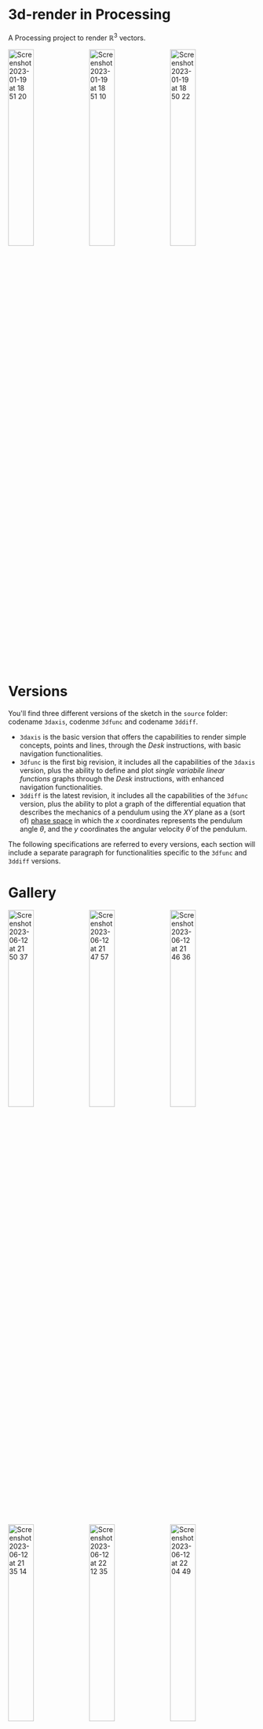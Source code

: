 # 3d-render in Processing

A Processing project to render $\mathbb{R}^3$ vectors.

<img width="32%" alt="Screenshot 2023-01-19 at 18 51 20" src="https://github.com/Haruno19/3d-render/assets/61376940/d342e450-520a-4e5b-b013-e5e49bb42e4c"> <img width="32%" alt="Screenshot 2023-01-19 at 18 51 10" src="https://github.com/Haruno19/3d-render/assets/61376940/89a0a979-9270-41e5-8573-04d02b407235"> <img width="32%" alt="Screenshot 2023-01-19 at 18 50 22" src="https://github.com/Haruno19/3d-render/assets/61376940/4ee437a5-61dc-4616-8019-e4c8c14c7bea"> 

# Versions

You'll find three different versions of the sketch in the `source` folder: codename `3daxis`, codenme `3dfunc` and codename `3ddiff`.  
- `3daxis` is the basic version that offers the capabilities to render simple concepts, points and lines, through the _Desk_ instructions, with basic navigation functionalities. 
- `3dfunc` is the first big revision, it includes all the capabilities of the `3daxis` version, plus the ability to define and plot _single variabile linear functions_ graphs through the _Desk_ instructions, with enhanced navigation functionalities.
- `3ddiff` is the latest revision, it includes all the capabilities of the `3dfunc` version, plus the ability to plot a graph of the differential equation that describes the mechanics of a pendulum using the $XY$ plane as a (sort of) [phase space](https://en.wikipedia.org/wiki/Phase_space) in which the $x$ coordinates represents the pendulum angle $\theta$, and the $y$ coordinates the angular velocity $\dot\theta$ of the pendulum.

The following specifications are referred to every versions, each section will include a separate paragraph for functionalities specific to the `3dfunc` and `3ddiff` versions.

# Gallery
<img width="32%" alt="Screenshot 2023-06-12 at 21 50 37" src="https://github.com/Haruno19/3d-render/assets/61376940/20a7c452-5bd0-4637-867e-c2c27ae2adfe"> <img width="32%" alt="Screenshot 2023-06-12 at 21 47 57" src="https://github.com/Haruno19/3d-render/assets/61376940/283d7872-7c0e-41b8-984e-d92827fc8ecf"> <img width="32%" alt="Screenshot 2023-06-12 at 21 46 36" src="https://github.com/Haruno19/3d-render/assets/61376940/f33c5922-55a3-47a4-82ca-959a16f70f09">
<img width="32%" alt="Screenshot 2023-06-12 at 21 35 14" src="https://github.com/Haruno19/3d-render/assets/61376940/a1851f47-6d76-4ce5-9f48-bd36533a860a"> <img width="32%" alt="Screenshot 2023-06-12 at 22 12 35" src="https://github.com/Haruno19/3d-render/assets/61376940/c42c7706-d88a-4957-8516-f3d982882230"> <img width="32%" alt="Screenshot 2023-06-12 at 22 04 49" src="https://github.com/Haruno19/3d-render/assets/61376940/ac4cb9d1-e49c-4fdc-bc39-a60aa1c74691">
<img width="32%" alt="Screenshot 2023-06-20 at 22 35 05" src="https://github.com/Haruno19/3d-render/assets/61376940/de524fde-b88a-47e0-9726-f347c3c1b7cc"> <img width="32%" alt="Screenshot 2023-06-20 at 22 52 16" src="https://github.com/Haruno19/3d-render/assets/61376940/41e3aa22-0d53-4692-b0a0-9a85c06421db"> <img width="32%" alt="Screenshot 2023-06-20 at 22 31 21" src="https://github.com/Haruno19/3d-render/assets/61376940/7a9e648f-68e8-4b2f-9f3b-bd2d35726571"> 

# Usage  

By default, this sketch renders the three axis $x$, $y$ and $z$ rotated around the $y$ axis by $135°$, and around the $x$ axis by $35°$.  
You can interact with the space using the following hotkeys:
  - `r` : start and stop generating random points within the a certain scope.
  - `a` : hide and show the axis.
  - `o` : hide and show the origin.
  - `d` : switch between themes.
  - `l` : render the points as vectors (show a line connecting them with the origin).
  - `c` : delete all points except the axis and the other fundamental vectors.
  - `i` : reset to default values.
  - `u` : parse _Desk_ instructions.
  - `ARROW UP` : rotate everything around the $x$ axis by $3,6°$.
  - `ARROW DOWN` : rotate everything around the $x$ axis by $-3,6°$.
  - `ARROW LEFT` : rotate everything around the $y$ axis by $3,6°$.
  - `ARROW RIGHT` : rotate everything around the $y$ axis by $-3,6°$.
  - `CONTROL` : rotate everything around the $z$ axis by $3,6°$.
  - `SHIFT` : rotate everything around the $z$ axis by $-3,6°$.

#### [ _3dfunc rev. specific_ ]
  - `v` : hide and show labels globally
  - `f` : enable _function mode_, resets the space to default values, then sets the rotation at $0°$ around every axis, thus facing the $XY$ plane parallelly, with maximum zoom value
  - `1 ... 9` : sets the zoom to a value from `1` (farthest away from the origin) to `9` (closest to the origin). Zoom values can be set at any time without resetting the space, every entity already on display will be scaled accordingly to the new zoom value  

## Runtime User Inputs - _Desk_

You can interact with the 3D space at runtime by adding objects to it.
To do so, you'll have to write a _Desk_ file at path `cdw\desk.txt`, and use the designated hotkey to load contents from it.  
_Desk_ can be thought of as a decriptive languange made up of instructions and parameters that can be parsed by the rendering system. Parameters are order-sensitive. A _Desk_ file must contain every instruction separated by a new line (empty lines are skipped). Bad syntaxt will result in an error message followed by the number of line where the parsing error occourred. 

## Instruction set
- `point X Y Z [Att Lab]`  
The `point` instruction adds a point to the 3D space.  
This instruction takes up to 5 arguments:  
  - `X`, `Y` and `Z` are floats, they represent the absolute coordinates of the point you want to add.  
  - `Att` is an [optional] intager, it representes the index of the point you want to attach to this new point. Index 0 means no attachment, index 1 is the first point in the file. You cannot attach a point to fundamental vectors. 
  - `Lab` is an [optional] string, it representes the label of the point.
- `line A B C VX VY VZ [Lab]`  
The `line` instruction adds a line to the 3D space.  
A line in ℝ³ is a set of points determinted by a point $(a, b, c)$ and a directional vector $v = (x, y, z)$ as such ${(x, y, z) = (a, b, c) + tv}$.  
This instruction takes up to 7 arguments:  
  - `A`, `B` and `C` are floats, they represents the coordinates of the point $P$
  - `VX`, `VY` and `VZ` are floats, they represents the compontents of the directional vector $v$
  - `Lab` is an [optional] string, it representes the label of the point.

#### [ _3dfunc rev. specific_ ]
- `func an ... a0 [z=Z]`  
  The `func` instructions plots the graph of the single variable linear function defined in the following form: $y=a_nx^n + ... + a_0x^0 $.
  This instructions has a variable number of parameters:
  - `an ... a0` are floats, they represent the coefficient of the $x$. You need to specify at least one coefficient.
  - `Z` is an [optional] float, it represents the costant $z$ value to plot the function to. If no `Z` value is specified, all the points will have their $z$ coordinate set to $0$.  
  
  Each plotted function will show a label of its equation.  
  Note that every function is plotted by calculating its $y=a_nx^n + ... + a_0x^0$ $\forall x \in [-200, +200)$ with $x=k \frac{3}{4}$ with $k \in \mathbb{N}$ (basically between $-200$ and $200$ every $0.75$). To change this behaviour, you can set your own values for the `limit` and `step` variables in the `void y_function(float _z, float[] lambda)` method.

#### [ _3ddiff rev. specific_ ]
- `diff [th1 th2 th_dot t delta_t g mu z scale]`  
  The `diff` instruction plots the graph of the differential equation that describes the pendulum mechanics $\ddot\theta(t) = -\mu\dot\theta(t)-\frac{g}{L}sin(\theta(t))$ on the $XY$ plane as a (sort of) phase space. You can use the parameters to tweak the graph. If no additional parameter is specified, the default values are set as follows: $\theta_0=\frac{\pi}{3}, \dot\theta_0=0, t=20, \Delta t=0.01, g=9.8, L=2, z=0, scale=20$. Please note that you can either specify no parameter at all or _all_ of them.
  - `th1` and `th2` are a floats, they represents respectively the $k$ and $j$ coefficents in the initial $\theta$ value $\frac{k\pi}{j}$. This value represents the angle of the pendulum in radiants, and it's the $x$ component of the vector.
  - `th_dot` is a float, it represents the initial $\dot\theta$ value. This value represents the angular velocity of the pendulum, and it's the $y$ component of the vector.
  - `t` is a float, it represents the total time of observation; the bigger `t`, the more points the graph will have with a given `delta_t` value.
  - `delta_t` is a float, it represents the step of time at which each observation (or calculation) is executed; the lower the `delta_t`, the more points the graph will have with a given `t` value. The `delta_t` value has a huge impact on the graph's precision, it's recommended to use values $<0.10$. 
  - `g` is a float, it represents the gravity force in $m/s^2$.
  - `mu` is a float, it represents the air resistance in $N$.
  - `z` is a float, it represents the fixed $z$ value each vector in the differential equation will have.
  - `scale` is a float, it represents the value to scale the $x$ and $y$ coordinates of all the vectors in the differential equation by.

  Each plotted differential equation will result in `t` \ `delta_t` points. While a huge quantity of points won't necessarily be a problem per se, please note that large quantities of points can result in slow downs while using the navigation functionalities such as real-time rescaling and rotation, as well as and increase of the process' memory usage. 
  
Please have a look at the [Desk Example section](https://github.com/Haruno19/3d-render#desk-example).

# Modularity
My intent with this project is to create a generalized and modular system to project ℝ³ vectors into a 2D plane, and play around with them.  
### Vectors in ℝ³
Any ℝ³ vector is represented by an object of the `point` class; the `point` class contains a `PVector v` that stores the point's coordinates, and a bunch of methods, its rotation functions and its drawing functions.

## Main structure
For the purpose of keeping it all simple, there's only one ArrayList structure `points` that stores every ℝ³ vector.  
This means of course, that `points` stores also fundamental points, such as:
- `[index 0]` the Origin vector 
- `[index 1]` the Offset vecotr, that is the vector containing the $x$ and $y$ offset to logically "move" the origin of reference to the center of the window, instead of the default top-left conrner
- `[index 2]` the $x$ Axis
- `[index 3]` the $y$ Axis
- `[index 4]` the $z$ Axis
I believe this design choice significantly reduces complexity by removing the need for other global variables.

# Goal
My goal with this project is to keep adding new features, like rendering function graphs or shapes, and creating a full fledged ℝ³ environemnt.  
Every major functionality upgrade will come in as a separate revision of the sketch.

# Desk Example

<table>
  <tr>
    <td>
      Basic instruction set
    </td>
  </tr>
  <tr>
    <td>
      <code>point 75 75 0 3 p0</code><br>
      <code>point 0 75 -90 1 p1</code><br>
      <code>point 175 175 30 2 p2</code><br>
      <code>line 50 50 50 2 3 2 r1</code>
    </td>
    <td>
      <img width="400" align="left" alt="Screenshot 2023-01-27 at 17 21 46" src="https://user-images.githubusercontent.com/61376940/215144163-2b13a30f-9cf3-4931-bade-6756ac2af021.png"> 
    </td>
  </tr>
  <tr>
    <td>
      <code>3dfunc</code>-only instruction set
    </td>
    <td>
       <i>Function mode view</i>
    </td>
  </tr>
  <tr>
    <td>
      <code>func 0.1 1 1 z=10</code><br>
      <code>func -0.1 1 8 z=-10</code><br>
      <code>func 0.4 3</code><br>
    </td>
    <td>
      <img width="400" align="left" alt="Screenshot 2023-01-27 at 17 21 46" src="https://github.com/Haruno19/3d-render/assets/61376940/e22ad7da-0603-4fe4-b248-4fa669a341dd"> 
    </td>
  </tr>
  <tr>
    <td>
      <code>3ddiff</code>-only instruction set
    </td>
    <td>
       <i>Function mode view (2x scale)</i>
    </td>
  </tr>
  <tr>
    <td>
      <code>diff</code><br>
      <code>diff -3.2 3 0 20 0.05 9.8 0.1 0 20</code><br>
      <code>diff -1 3 4.5 20 0.05 9.8 0.1 50 20</code><br>
    </td>
    <td>
      <img width="400" align="left" src="https://github.com/Haruno19/3d-render/assets/61376940/4ba376f9-c406-437b-a4cd-9621a6e532c8"> 
    </td>
  </tr>
</table>

# Themes
<table><tr>
<td>
  <h3 align="center">Chalkboard</h3><img alt="Screenshot 2023-01-27 at 21 53 48" src="https://user-images.githubusercontent.com/61376940/215195370-5d74c921-975d-41f4-bdba-f9ad149f4c17.png">
</td>
<td>
  <h3 align="center">Papersheet</h3><img alt="Screenshot 2023-01-27 at 21 53 14" src="https://user-images.githubusercontent.com/61376940/215195400-061a9b08-6b48-47da-85bc-e3997165c939.png">
</td>
</tr></table>

  
# Demo
https://user-images.githubusercontent.com/61376940/215154314-eb326c37-a95e-4946-baa4-356dee113c8d.mov

##### _The above demostration video shows and overview of the functionalities included with the `3daxis` version of the sketch. Please refer to the [Gallery](https://github.com/Haruno19/3d-render#Gallery) section to see screenshots of the functionalities specific to the `3dfunc` and `3ddiff` revisions._
